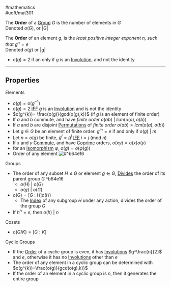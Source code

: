 #mathematics  
#uoft/mat301 

The **Order** of a [Group](Group.md) $G$ is the number of elements in $G$  
	Denoted $o(G)$, or $|G|$

The **Order** of an element $g$, is the *least positive integer exponent $n$, such that $g^{n}=e$*  
	Denoted $o(g)$ or $|g|$
- $o(g)=2$ if an only if $g$ is an [Involution](Involution.md), and not the identity 

---
## Properties
Elements
- $o(g)=o(g^{-1})$
- $o(g)=2$ [IFF](IFF) $g$ is an [Involution](Involution.md) and is not the identity
- $o(g^{k})= \frac{o(g)}{gcd(o(g),k)}$ (if $g$ is an element of finite order)
- If $a$ and $b$ commute, and have *finite order* $o(ab) \ | \  lcm(o(a),o(b))$
- If $a$ and $b$ are disjoint [Permutations](../../Statistics/STA237%20Notes/Permutation.md) of *finite order* $o(ab)=lcm(o(a),o(b))$
- Let $g\in G$ be an element of finite order. $g^{m}=e$ if and only if $o(g)\ | \ m$   
- Let $n=o(g)$ be finite, $g^{i}=g^{j}$ [IFF](IFF) $i=j \ (\text{mod } n)$
- If $x$ and $y$ [Commute](Commutative.md), and have [Coprime](Coprime.md) orders, $o(xy)=o(x)o(y)$
- for an [Isomorphism](../MAT224%20Notes/Isomorphism.md) $\varphi$, $o(g)=o(\varphi(g))$
- Order of any element ![#^b64e16](#^b64e16)

Groups
- The order of any subset $H\leq G$ or element $g\in G$, [Divides](Division.md) the order of its parent group $G$ ^b64e16
	- $o(H) \ | \  o(G)$
	- $o(g) \ | \ o(G)$
- $o(G)=[G \ : \ H]o(H)$
	- The [Index](Index.md) of any subgroup $H$ under any action, divides the order of the group $G$
- If $h^{n}=e$, then $o(h)  \ |\ n$ 

Cosets
- $o(G/K)=[G:K]$

Cyclic Groups
- If the [Order](.md) of a cyclic group is even, it has [Involutions](Involution.md) $g^\frac{n}{2}$ and $e$, otherwise it has no [Involutions](Involution.md) other than $e$
- The order of any element in a cyclic group can be determined with $o(g^{k})=\frac{o(g)}{gcd(o(g),k)}$
- If the order of an element in a cyclic group is $n$, then it generates the entire group